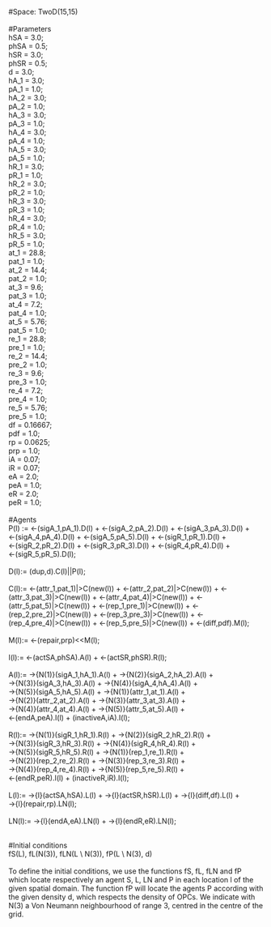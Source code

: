 
#Space: TwoD(15,15)<br />
<br />
#Parameters<br />
hSA = 3.0;<br />
phSA = 0.5;<br />
hSR = 3.0;<br />
phSR = 0.5;<br />
d = 3.0;<br />
hA_1 = 3.0;<br />
pA_1 = 1.0;<br />
hA_2 = 3.0;<br />
pA_2 = 1.0;<br />
hA_3 = 3.0;<br />
pA_3 = 1.0;<br />
hA_4 = 3.0;<br />
pA_4 = 1.0;<br />
hA_5 = 3.0;<br />
pA_5 = 1.0;<br />
hR_1 = 3.0;<br />
pR_1 = 1.0;<br />
hR_2 = 3.0;<br />
pR_2 = 1.0;<br />
hR_3 = 3.0;<br />
pR_3 = 1.0;<br />
hR_4 = 3.0;<br />
pR_4 = 1.0;<br />
hR_5 = 3.0;<br />
pR_5 = 1.0;<br />
at_1 = 28.8;<br />
pat_1 = 1.0;<br />
at_2 = 14.4;<br />
pat_2 = 1.0;<br />
at_3 = 9.6;<br />
pat_3 = 1.0;<br />
at_4 = 7.2;<br />
pat_4 = 1.0;<br />
at_5 = 5.76;<br />
pat_5 = 1.0;<br />
re_1 = 28.8;<br />
pre_1 = 1.0;<br />
re_2 = 14.4;<br />
pre_2 = 1.0;<br />
re_3 = 9.6;<br />
pre_3 = 1.0;<br />
re_4 = 7.2;<br />
pre_4 = 1.0;<br />
re_5 = 5.76;<br />
pre_5 = 1.0;<br />
df = 0.16667;<br />
pdf = 1.0;<br />
rp = 0.0625;<br />
prp = 1.0;<br />
iA = 0.07;<br />
iR = 0.07;<br />
eA = 2.0;<br />
peA = 1.0;<br />
eR = 2.0;<br />
peR = 1.0;<br />
<br />
#Agents<br />
P(l) :=  <-(sigA_1,pA_1).D(l) + <-(sigA_2,pA_2).D(l) + <-(sigA_3,pA_3).D(l) + <br />
         <-(sigA_4,pA_4).D(l) + <-(sigA_5,pA_5).D(l) + <-(sigR_1,pR_1).D(l) + <br />
         <-(sigR_2,pR_2).D(l) + <-(sigR_3,pR_3).D(l) + <-(sigR_4,pR_4).D(l) + <br />
         <-(sigR_5,pR_5).D(l);<br />
          <br />
D(l):= (dup,d).C(l)||P(l); <br />
<br />
C(l):= <-(attr_1,pat_1)|>C(new(l)) + <-(attr_2,pat_2)|>C(new(l)) + <-(attr_3,pat_3)|>C(new(l)) +
       <-(attr_4,pat_4)|>C(new(l)) + <-(attr_5,pat_5)|>C(new(l)) + <-(rep_1,pre_1)|>C(new(l)) + 
       <-(rep_2,pre_2)|>C(new(l)) + <-(rep_3,pre_3)|>C(new(l)) + <-(rep_4,pre_4)|>C(new(l)) +
       <-(rep_5,pre_5)|>C(new(l)) + <-(diff,pdf).M(l);<br />
<br />
M(l):= <-(repair,prp)<<M(l); <br />
<br />
I(l):= <-(actSA,phSA).A(l) + <-(actSR,phSR).R(l);  <br />
<br />
A(l):= ->{N(1)}(sigA_1,hA_1).A(l) + ->{N(2)}(sigA_2,hA_2).A(l) + <br />
       ->{N(3)}(sigA_3,hA_3).A(l) + ->{N(4)}(sigA_4,hA_4).A(l) + <br />
       ->{N(5)}(sigA_5,hA_5).A(l) + ->{N(1)}(attr_1,at_1).A(l) + <br />
       ->{N(2)}(attr_2,at_2).A(l) + ->{N(3)}(attr_3,at_3).A(l) + <br />
       ->{N(4)}(attr_4,at_4).A(l) + ->{N(5)}(attr_5,at_5).A(l) + <br />
        <-(endA,peA).I(l) + (inactiveA,iA).I(l);<br />
<br />
R(l):= ->{N(1)}(sigR_1,hR_1).R(l) + ->{N(2)}(sigR_2,hR_2).R(l) + <br />
       ->{N(3)}(sigR_3,hR_3).R(l) + ->{N(4)}(sigR_4,hR_4).R(l) + <br />
       ->{N(5)}(sigR_5,hR_5).R(l) + ->{N(1)}(rep_1,re_1).R(l) + <br />
       ->{N(2)}(rep_2,re_2).R(l) + ->{N(3)}(rep_3,re_3).R(l) + <br />
       ->{N(4)}(rep_4,re_4).R(l) + ->{N(5)}(rep_5,re_5).R(l) + <br />
       <-(endR,peR).I(l) + (inactiveR,iR).I(l);<br />
<br />
L(l):= ->{l}(actSA,hSA).L(l) + ->{l}(actSR,hSR).L(l)  + ->{l}(diff,df).L(l) + <br />
        ->{l}(repair,rp).LN(l); <br />
<br />
LN(l):= ->{l}(endA,eA).LN(l) + ->{l}(endR,eR).LN(l); <br />

<br />
#Initial conditions<br />
fS(L), fL(N(3)), fLN(L \ N(3)), fP(L \ N(3), d)<br />
<br />
To define the initial conditions, we use the functions fS, fL, fLN and fP which locate respectively an agent S, L, LN and P in each location l of the given spatial domain. The function fP will locate the agents P according with the given density d, which respects the density of OPCs. We indicate with N(3) a Von Neumann neighbourhood of range 3, centred in the centre of the grid.
